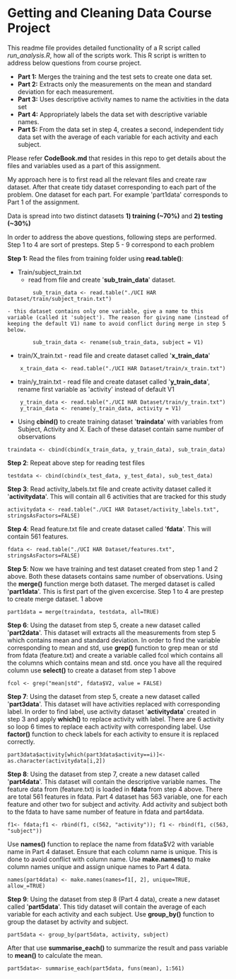 # Getting and Cleaning Data Course Project

This readme file provides detailed functionality of a R script called *run_analysis.R*, how all of the scripts work. This R script is written to address below questions from course project. 
* **Part 1:** Merges the training and the test sets to create one data set.
* **Part 2:** Extracts only the measurements on the mean and standard deviation for each measurement. 
* **Part 3:** Uses descriptive activity names to name the activities in the data set
* **Part 4:** Appropriately labels the data set with descriptive variable names. 
* **Part 5:** From the data set in step 4, creates a second, independent tidy data set with the average of each variable for each activity and each subject.

Please refer **CodeBook.md** that resides in this repo to get details about the files and variables used as a part of this assignment. 

My approach here is to first read all the relevant files and create raw dataset. After that create tidy dataset corresponding to each part of the problem. One dataset for each part. For example 'part1data' corresponds to Part 1 of the assignment. 

Data is spread into two distinct datasets **1) training (~70%)** and **2) testing (~30%)**

In order to address the above questions, following steps are performed. Step 1 to 4 are sort of presteps. Step 5 - 9  correspond to each problem

**Step 1:** Read the files from training folder using **read.table()**:
- Train/subject_train.txt
    - read from file and create '**sub_train_data**' dataset.
```{r}
        sub_train_data <- read.table("./UCI HAR Dataset/train/subject_train.txt")
```
    - this dataset contains only one variable, give a name to this variable (called it 'subject'). The reason for giving name (instead of keeping the default V1) name to avoid conflict during merge in step 5 below.
```{r}
        sub_train_data <- rename(sub_train_data, subject = V1)
```
- train/X_train.txt - read file and create dataset called '**x_train_data**'
```{r}
    x_train_data <- read.table("./UCI HAR Dataset/train/x_train.txt")
```
- train/y_train.txt - read file and create dataset called '**y_train_data**', rename first variable as 'activity' instead of default V1
```{r}
    y_train_data <- read.table("./UCI HAR Dataset/train/y_train.txt")
    y_train_data <- rename(y_train_data, activity = V1)
```
- Using **cbind()** to create training dataset '**traindata**' with variables from Subject, Activity and X. Each of these dataset contain same number of observations
```{r}
traindata <- cbind(cbind(x_train_data, y_train_data), sub_train_data)
```

**Step 2**: Repeat above step for reading test files
```{r}
testdata <- cbind(cbind(x_test_data, y_test_data), sub_test_data)
```

**Step 3**: Read activity_labels.txt file and create activity dataset called it '**activitydata**'. This will contain all 6 activities that are tracked for this study 
```{r}
activitydata <- read.table("./UCI HAR Dataset/activity_labels.txt", stringsAsFactors=FALSE)
```

**Step 4**: Read feature.txt file and create dataset called '**fdata**'. This will contain 561 features.
```{r}
fdata <- read.table("./UCI HAR Dataset/features.txt", stringsAsFactors=FALSE)
```

**Step 5**: Now we have training and test dataset created from step 1 and 2 above. Both these datasets contains same number of observations. Using the **merge()** function merge both dataset. The merged dataset is called '**part1data**'. This is first part of the given excercise. Step 1 to 4 are prestep to create merge dataset.
1 above
```{r}
part1data = merge(traindata, testdata, all=TRUE)
```

**Step 6**: Using the dataset from step 5, create a new dataset called '**part2data**'. This dataset will extracts all the measurements from step 5 which contains mean and standard deviation. In order to find the variable corresponding to mean and std, use **grep()** function to grep mean or std from fdata (feature.txt) and create a variable called fcol which contains all the columns which contains mean and std. once you have all the required column use **select()** to create a dataset from step 1 above
```{r}
fcol <- grep("mean|std", fdata$V2, value = FALSE)
```

**Step 7**: Using the dataset from step 5, create a new dataset called '**part3data**'. This dataset will have activities replaced with corresponding label. In order to find label, use activity dataset '**activitydata**' created in step 3 and apply **which()** to replace activity with label. There are 6 activity so loop 6 times to replace each activity with corresponding label. Use **factor()** function to check labels for each activity to ensure it is replaced correctly. 
```{r}
part3data$activity[which(part3data$activity==i)]<-as.character(activitydata[i,2])
```

**Step 8**: Using the dataset from step 7, create a new dataset called '**part4data**'. This dataset will contain the descriptive variable names. The feature data from (feature.txt) is loaded in **fdata** from step 4 above. There are total 561 features in fdata. Part 4 dataset has 563 variable, one for each feature and other two for subject and activity. Add activity and subject both to the fdata to have same number of feature in fdata and part4data. 
```{r}
f1<- fdata;f1 <- rbind(f1, c(562, "activity")); f1 <- rbind(f1, c(563, "subject"))
```
Use **names()** function to replace the name from fdata$V2 with variable name in Part 4 dataset. Ensure that each column name is unique. This is done to avoid conflict with column name. Use **make.names()** to make column names unique and assign unique names to Part 4 data.
```{r}
names(part4data) <- make.names(names=f1[, 2], unique=TRUE, allow_=TRUE)
```

**Step 9**: Using the dataset from step 8 (Part 4 data), create a new dataset called '**part5data**'. This tidy dataset will contain the average of each variable for each activity and each subject. Use **group_by()** function to group the dataset by activity and subject. 

```{r}
part5data <- group_by(part5data, activity, subject)
```
After that use **summarise_each()** to summarize the result and pass variable to **mean()** to calculate the mean. 
```{r}
part5data<- summarise_each(part5data, funs(mean), 1:561)
```


